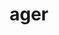 ---
title: ager
meaning: field
ch: two
pos: exnounsecond
genitive: agrī
abbgender: m.
abbgender2: masc.
gender: masculine
declension: second
derivatives: agriculture, agrarian
six: y
---